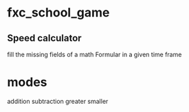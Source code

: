 # fxc_school_game

## Speed calculator
fill the missing fields of a math Formular in a given time frame

# modes
addition 
subtraction
greater
smaller

